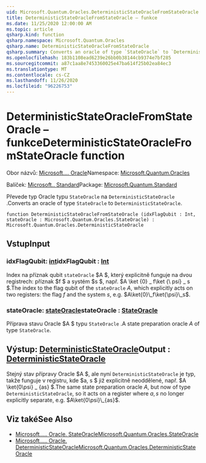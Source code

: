 ```yaml
---
uid: Microsoft.Quantum.Oracles.DeterministicStateOracleFromStateOracle
title: DeterministicStateOracleFromStateOracle – funkce
ms.date: 11/25/2020 12:00:00 AM
ms.topic: article
qsharp.kind: function
qsharp.namespace: Microsoft.Quantum.Oracles
qsharp.name: DeterministicStateOracleFromStateOracle
qsharp.summary: Converts an oracle of type `StateOracle` to `DeterministicStateOracle`.
ms.openlocfilehash: 183b1108ead6239e26bb0b38144cb9374e7bf285
ms.sourcegitcommit: a87c1aa8e7453360025e47ba614f25b02ea84ec3
ms.translationtype: MT
ms.contentlocale: cs-CZ
ms.lasthandoff: 11/26/2020
ms.locfileid: "96226753"
---
```

# <a name="deterministicstateoraclefromstateoracle-function"></a><span data-ttu-id="31c31-102">DeterministicStateOracleFromStateOracle – funkce</span><span class="sxs-lookup"><span data-stu-id="31c31-102">DeterministicStateOracleFromStateOracle function</span></span>

<span data-ttu-id="31c31-103">Obor názvů: [Microsoft.... Oracle](xref:Microsoft.Quantum.Oracles)</span><span class="sxs-lookup"><span data-stu-id="31c31-103">Namespace: [Microsoft.Quantum.Oracles](xref:Microsoft.Quantum.Oracles)</span></span>

<span data-ttu-id="31c31-104">Balíček: [Microsoft.. Standard](https://nuget.org/packages/Microsoft.Quantum.Standard)</span><span class="sxs-lookup"><span data-stu-id="31c31-104">Package: [Microsoft.Quantum.Standard](https://nuget.org/packages/Microsoft.Quantum.Standard)</span></span>


<span data-ttu-id="31c31-105">Převede typ Oracle typu `StateOracle` na `DeterministicStateOracle` .</span><span class="sxs-lookup"><span data-stu-id="31c31-105">Converts an oracle of type `StateOracle` to `DeterministicStateOracle`.</span></span>

```qsharp
function DeterministicStateOracleFromStateOracle (idxFlagQubit : Int, stateOracle : Microsoft.Quantum.Oracles.StateOracle) : Microsoft.Quantum.Oracles.DeterministicStateOracle
```


## <a name="input"></a><span data-ttu-id="31c31-106">Vstup</span><span class="sxs-lookup"><span data-stu-id="31c31-106">Input</span></span>

### <a name="idxflagqubit--int"></a><span data-ttu-id="31c31-107">idxFlagQubit: [int](xref:microsoft.quantum.lang-ref.int)</span><span class="sxs-lookup"><span data-stu-id="31c31-107">idxFlagQubit : [Int](xref:microsoft.quantum.lang-ref.int)</span></span>

<span data-ttu-id="31c31-108">Index na příznak qubit `stateOracle` $A $, který explicitně funguje na dvou registrech: příznak $f $ a systém $s $, např. $A \ket {0} \_ f\ket {\ psí} \_ s $.</span><span class="sxs-lookup"><span data-stu-id="31c31-108">The index to the flag qubit of the `stateOracle` $A$, which explicitly acts on two registers: the flag $f$ and the system $s$, e.g. $A\ket{0}\_f\ket{\psi}\_s$.</span></span>


### <a name="stateoracle--stateoracle"></a><span data-ttu-id="31c31-109">stateOracle: [stateOracle](xref:Microsoft.Quantum.Oracles.StateOracle)</span><span class="sxs-lookup"><span data-stu-id="31c31-109">stateOracle : [StateOracle](xref:Microsoft.Quantum.Oracles.StateOracle)</span></span>

<span data-ttu-id="31c31-110">Příprava stavu Oracle $A $ typu `StateOracle` .</span><span class="sxs-lookup"><span data-stu-id="31c31-110">A state preparation oracle $A$ of type `StateOracle`.</span></span>



## <a name="output--deterministicstateoracle"></a><span data-ttu-id="31c31-111">Výstup: [DeterministicStateOracle](xref:Microsoft.Quantum.Oracles.DeterministicStateOracle)</span><span class="sxs-lookup"><span data-stu-id="31c31-111">Output : [DeterministicStateOracle](xref:Microsoft.Quantum.Oracles.DeterministicStateOracle)</span></span>

<span data-ttu-id="31c31-112">Stejný stav přípravy Oracle $A $, ale nyní `DeterministicStateOracle` je typ, takže funguje v registru, kde $a, s $ již explicitně neoddělené, např.  $A \ket{0\psi} \_ {as} $.</span><span class="sxs-lookup"><span data-stu-id="31c31-112">The same state preparation oracle $A$, but now of type `DeterministicStateOracle`, so it acts on a register where $a,s$ no longer explicitly separate, e.g.  $A\ket{0\psi}\_{as}$.</span></span>

## <a name="see-also"></a><span data-ttu-id="31c31-113">Viz také</span><span class="sxs-lookup"><span data-stu-id="31c31-113">See Also</span></span>

- [<span data-ttu-id="31c31-114">Microsoft..... Oracle. StateOracle</span><span class="sxs-lookup"><span data-stu-id="31c31-114">Microsoft.Quantum.Oracles.StateOracle</span></span>](xref:Microsoft.Quantum.Oracles.StateOracle)
- [<span data-ttu-id="31c31-115">Microsoft..... Oracle. DeterministicStateOracle</span><span class="sxs-lookup"><span data-stu-id="31c31-115">Microsoft.Quantum.Oracles.DeterministicStateOracle</span></span>](xref:Microsoft.Quantum.Oracles.DeterministicStateOracle)